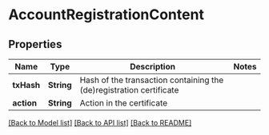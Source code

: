 # AccountRegistrationContent

## Properties
Name | Type | Description | Notes
------------ | ------------- | ------------- | -------------
**txHash** | **String** | Hash of the transaction containing the (de)registration certificate | 
**action** | **String** | Action in the certificate | 

[[Back to Model list]](../README.md#documentation-for-models) [[Back to API list]](../README.md#documentation-for-api-endpoints) [[Back to README]](../README.md)


